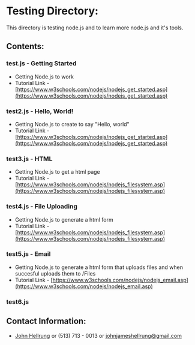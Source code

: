 # Testing Directory:
This directory is testing node.js and to learn more node.js and it's tools.

## Contents:
### test.js - Getting Started
  * Getting Node.js to work
  * Tutorial Link - [https://www.w3schools.com/nodejs/nodejs_get_started.asp](https://www.w3schools.com/nodejs/nodejs_get_started.asp)
### test2.js - Hello, World!
  * Getting Node.js to create to say "Hello, world"
  * Tutorial Link - [https://www.w3schools.com/nodejs/nodejs_get_started.asp](https://www.w3schools.com/nodejs/nodejs_get_started.asp)
### test3.js - HTML
  * Getting Node.js to get a html page
  * Tutorial Link - [https://www.w3schools.com/nodejs/nodejs_filesystem.asp](https://www.w3schools.com/nodejs/nodejs_filesystem.asp)
### test4.js - File Uploading
  * Getting Node.js to generate a html form
  * Tutorial Link - [https://www.w3schools.com/nodejs/nodejs_filesystem.asp](https://www.w3schools.com/nodejs/nodejs_filesystem.asp)
### test5.js - Email
  * Getting Node.js to generate a html form that uploads files and when succesful uploads them to /Files
  * Tutorial Link - [https://www.w3schools.com/nodejs/nodejs_email.asp](https://www.w3schools.com/nodejs/nodejs_email.asp)
### test6.js  

## Contact Information:
- [John Hellrung](https://github.com/Hellrungj) or (513) 713 - 0013 or johnjameshellrung@gmail.com
